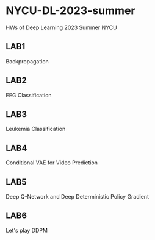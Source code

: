 # NYCU-DL-2023-summer
HWs of Deep Learning 2023 Summer NYCU
## LAB1
Backpropagation

## LAB2
EEG Classification

## LAB3
Leukemia Classification

## LAB4
Conditional VAE for Video Prediction

## LAB5
Deep Q-Network and Deep Deterministic Policy Gradient

## LAB6
Let's play DDPM
